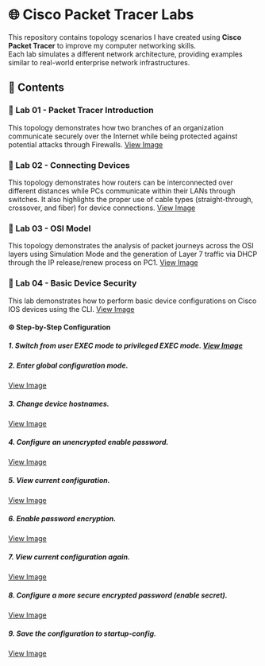 # 🌐 Cisco Packet Tracer Labs

This repository contains topology scenarios I have created using **Cisco Packet Tracer** to improve my computer networking skills.  
Each lab simulates a different network architecture, providing examples similar to real-world enterprise network infrastructures. 

## 📂 Contents

### 🔹 Lab 01 - Packet Tracer Introduction

This topology demonstrates how two branches of an organization communicate securely over the Internet while being protected against potential attacks through Firewalls.
[View Image](Lab01-Packet-Tracer-Introduction/Lab01-Packet-Tracer-Introduction.png)

### 🔹 Lab 02 - Connecting Devices
This topology demonstrates how routers can be interconnected over different distances while PCs communicate within their LANs through switches. It also highlights the proper use of cable types (straight-through, crossover, and fiber) for device connections.
[View Image](Lab02-Connecting-Devices/Lab02-Connecting-Devices.png)

### 🔹 Lab 03 - OSI Model
This topology demonstrates the analysis of packet journeys across the OSI layers using Simulation Mode and the generation of Layer 7 traffic via DHCP through the IP release/renew process on PC1.
[View Image](Lab03-OSI-Model/Lab03-OSI-Model.png)

### 🔹 Lab 04 - Basic Device Security
This lab demonstrates how to perform basic device configurations on Cisco IOS devices using the CLI.
[View Image](Lab04-Basic-Device-Security/Lab04-Basic-Device-Security.png)

#### ⚙️ Step-by-Step Configuration

##### 1. Switch from user EXEC mode to privileged EXEC mode. [View Image](Lab04-Basic-Device-Security/images/user-exec-to-privileged-exec.png)

##### 2. Enter global configuration mode.
[View Image](Lab04-Basic-Device-Security/images/global-configuration-mode.png)

##### 3. Change device hostnames.
[View Image](Lab04-Basic-Device-Security/images/change-hostname.png)

##### 4. Configure an unencrypted enable password.
[View Image](Lab04-Basic-Device-Security/images/add-password-for-privileged-mode.png)

##### 5. View current configuration.
[View Image](Lab04-Basic-Device-Security/images/show-running-config.png)

##### 6. Enable password encryption.
[View Image](Lab04-Basic-Device-Security/images/password-encryption.png)

##### 7. View current configuration again.
[View Image](Lab04-Basic-Device-Security/images/password-encryption-show-running.png)

##### 8. Configure a more secure encrypted password (enable secret).
[View Image](Lab04-Basic-Device-Security/images/enable-secret.png)

##### 9. Save the configuration to startup-config.
[View Image](Lab04-Basic-Device-Security/images/save-configuration.png)







